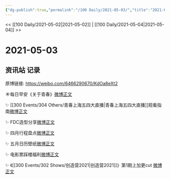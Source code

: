 ```yaml
---
{"dg-publish":true,"permalink":"/100 Daily/2021-05-03/","title":"2021-05-03","created":"2023-04-09T16:13:11.983+08:00","updated":"2023-04-09T16:14:14.271+08:00"}
---
```



<< [[100 Daily/2021-05-02\|2021-05-02]] | [[100 Daily/2021-05-04\|2021-05-04]] >>

# 2021-05-03

## 资讯站 记录

原博链接: https://weibo.com/6466290670/KdOa8eXt2

☀每日早安《关于青春》[微博正文](https://m.weibo.cn/6466290670/4632682497051717)

✨ [[300 Events/304 Others/青春上海五四大直播\|青春上海五四大直播]]观看指南[微博正文](https://m.weibo.cn/6466290670/4632791822632874)

✨ FDC造型分享[微博正文](https://m.weibo.cn/6466290670/4632795404567855)

✨ 四月行程盘点[微博正文](https://m.weibo.cn/6466290670/4632788366788889)

✨ 五月日历壁纸[微博正文](https://m.weibo.cn/6466290670/4632704124194597)

✨ 电影票踩楼福利[微博正文](https://m.weibo.cn/6466290670/4632788810859455)

✨ 《[[300 Events/302 Shows/创造营2021\|创造营2021]]》第1期上加更cut [微博正文](https://m.weibo.cn/6466290670/4632875095822013)
